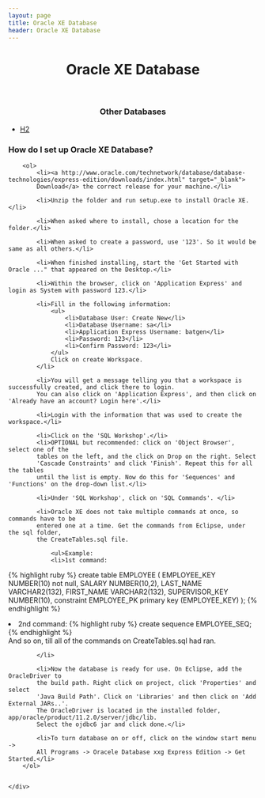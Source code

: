 ```yaml
---
layout: page
title: Oracle XE Database
header: Oracle XE Database
--- 
```

<div class="col-md-3"
    style="text-align: center; list-style-type: square;">
    <h1>Oracle XE Database</h1>
    <br>
    <h3>Other Databases</h3>
    <ul style="text-align: left">
        <li><a href="../H2.html" >H2</a></li>
    </ul>
</div>

<div class="col-md-9">
    <div>
        <h3>How do I set up Oracle XE Database?</h3>
		
		<ol>
			<li><a http://www.oracle.com/technetwork/database/database-technologies/express-edition/downloads/index.html" target="_blank">
			Download</a> the correct release for your machine.</li>
			
			<li>Unzip the folder and run setup.exe to install Oracle XE.</li>
			
			<li>When asked where to install, chose a location for the folder.</li>
			
			<li>When asked to create a password, use '123'. So it would be same as all others.</li>
			
			<li>When finished installing, start the 'Get Started with Oracle ..." that appeared on the Desktop.</li>
			
			<li>Within the browser, click on 'Application Express' and login as System with password 123.</li>
			
			<li>Fill in the following information:
				<ul>
					<li>Database User: Create New</li>
					<li>Database Username: sa</li>
					<li>Application Express Username: batgen</li>
					<li>Password: 123</li>
					<li>Confirm Password: 123</li>
				</ul>
				Click on create Workspace.
			</li>
			
			<li>You will get a message telling you that a workspace is successfully created, and click there to login.
			You can also click on 'Application Express', and then click on 'Already have an account? Login here'.</li>
			
			<li>Login with the information that was used to create the workspace.</li>
			
			<li>Click on the 'SQL Workshop'.</li>
			<li>OPTIONAL but recommended: click on 'Object Browser', select one of the 
			tables on the left, and the click on Drop on the right. Select 
			'Cascade Constraints' and click 'Finish'. Repeat this for all the tables 
			until the list is empty. Now do this for 'Sequences' and 'Functions' on the drop-down list.</li>
			
			<li>Under 'SQL Workshop', click on 'SQL Commands'. </li>
			
			<li>Oracle XE does not take multiple commands at once, so commands have to be
			entered one at a time. Get the commands from Eclipse, under the sql folder, 
			the CreateTables.sql file.
			
				<ul>Example:
				<li>1st command: 
{% highlight ruby %}
create table EMPLOYEE (
    EMPLOYEE_KEY       NUMBER(10) not null,
    SALARY             NUMBER(10,2),
    LAST_NAME          VARCHAR2(132),
    FIRST_NAME         VARCHAR2(132),
    SUPERVISOR_KEY     NUMBER(10),
    constraint EMPLOYEE_PK primary key (EMPLOYEE_KEY)
);
{% endhighlight %}
				</li>
				<li>2nd command:
{% highlight ruby %}
create sequence EMPLOYEE_SEQ;
{% endhighlight %}
				</li>
				And so on, till all of the commands on CreateTables.sql had ran.
				</ul>
				
			</li>
			
			<li>Now the database is ready for use. On Eclipse, add the OracleDriver to 
			the build path. Right click on project, click 'Properties' and select 
			'Java Build Path'. Click on 'Libraries' and then click on 'Add External JARs..'.
			The OracleDriver is located in the installed folder, app/oracle/product/11.2.0/server/jdbc/lib.
			Select the ojdbc6 jar and click done.</li>
			
			<li>To turn database on or off, click on the window start menu -> 
			All Programs -> Oracele Database xxg Express Edition -> Get Started.</li>
		</ol>
		
		
    </div>
</div>
